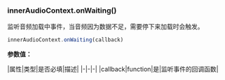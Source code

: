 ### innerAudioContext.onWaiting()

监听音频加载中事件，当音频因为数据不足，需要停下来加载时会触发。

```js
innerAudioContext.onWaiting(callback)
```

**参数值：**

|属性|类型|是否必填|描述|
|-|-|-|
|callback|function|是|监听事件的回调函数|